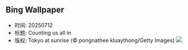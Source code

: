 ## Bing Wallpaper
- 时间: 20250712
- 标题: Counting us all in
- 版权: Tokyo at sunrise (© pongnathee kluaythong/Getty Images)
![](https://cn.bing.com/th?id=OHR.TokyoSunrise_EN-US4269783992_UHD.jpg&rf=LaDigue_UHD.jpg&pid=hp&w=3840&h=2160&rs=1&c=4)
